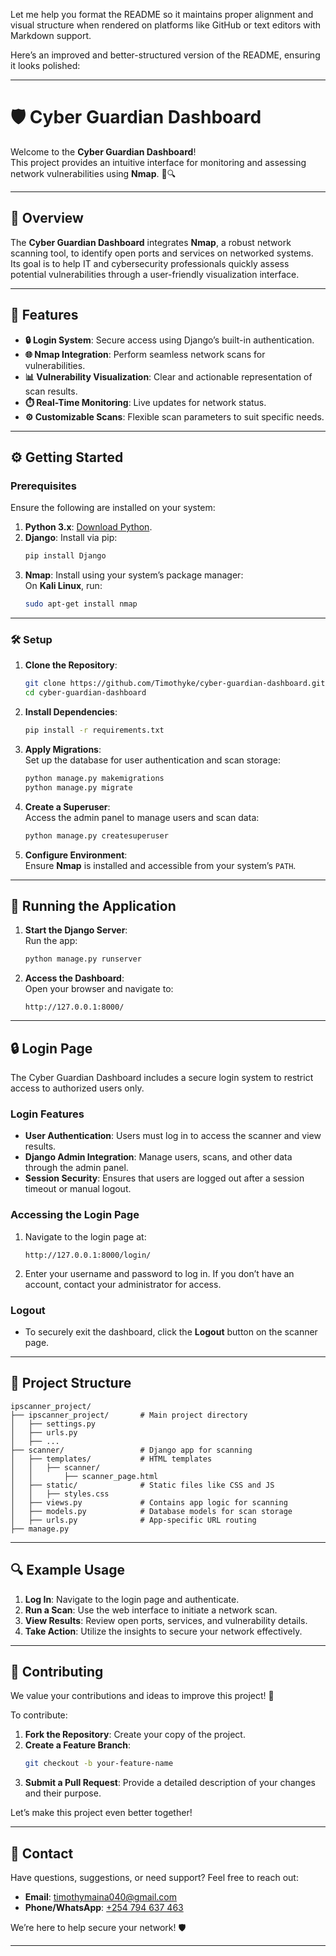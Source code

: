 Let me help you format the README so it maintains proper alignment and visual structure when rendered on platforms like GitHub or text editors with Markdown support.

Here’s an improved and better-structured version of the README, ensuring it looks polished:

---

# 🛡️ **Cyber Guardian Dashboard**

Welcome to the **Cyber Guardian Dashboard**!  
This project provides an intuitive interface for monitoring and assessing network vulnerabilities using **Nmap**. 🚀🔍  

---

## 📜 **Overview**

The **Cyber Guardian Dashboard** integrates **Nmap**, a robust network scanning tool, to identify open ports and services on networked systems.  
Its goal is to help IT and cybersecurity professionals quickly assess potential vulnerabilities through a user-friendly visualization interface.

---

## 🚀 **Features**

- **🔒 Login System**: Secure access using Django’s built-in authentication.
- **🌐 Nmap Integration**: Perform seamless network scans for vulnerabilities.
- **📊 Vulnerability Visualization**: Clear and actionable representation of scan results.
- **⏱️ Real-Time Monitoring**: Live updates for network status.
- **⚙️ Customizable Scans**: Flexible scan parameters to suit specific needs.

---

## ⚙️ **Getting Started**

### **Prerequisites**

Ensure the following are installed on your system:

1. **Python 3.x**: [Download Python](https://www.python.org/).  
2. **Django**: Install via pip:
   ```bash
   pip install Django
   ```
3. **Nmap**: Install using your system’s package manager:  
   On **Kali Linux**, run:
   ```bash
   sudo apt-get install nmap
   ```

---

### 🛠️ **Setup**

1. **Clone the Repository**:
   ```bash
   git clone https://github.com/Timothyke/cyber-guardian-dashboard.git
   cd cyber-guardian-dashboard
   ```

2. **Install Dependencies**:
   ```bash
   pip install -r requirements.txt
   ```

3. **Apply Migrations**:  
   Set up the database for user authentication and scan storage:
   ```bash
   python manage.py makemigrations
   python manage.py migrate
   ```

4. **Create a Superuser**:  
   Access the admin panel to manage users and scan data:
   ```bash
   python manage.py createsuperuser
   ```

5. **Configure Environment**:  
   Ensure **Nmap** is installed and accessible from your system’s `PATH`.

---

## 🏃 **Running the Application**

1. **Start the Django Server**:  
   Run the app:
   ```bash
   python manage.py runserver
   ```

2. **Access the Dashboard**:  
   Open your browser and navigate to:
   ```
   http://127.0.0.1:8000/
   ```

---

## 🔒 **Login Page**

The Cyber Guardian Dashboard includes a secure login system to restrict access to authorized users only.

### **Login Features**
- **User Authentication**: Users must log in to access the scanner and view results.
- **Django Admin Integration**: Manage users, scans, and other data through the admin panel.
- **Session Security**: Ensures that users are logged out after a session timeout or manual logout.

### **Accessing the Login Page**
1. Navigate to the login page at:
   ```
   http://127.0.0.1:8000/login/
   ```
2. Enter your username and password to log in. If you don’t have an account, contact your administrator for access.

### **Logout**
- To securely exit the dashboard, click the **Logout** button on the scanner page.

---

## 📂 **Project Structure**

```
ipscanner_project/
├── ipscanner_project/       # Main project directory
│   ├── settings.py
│   ├── urls.py
│   ├── ...
├── scanner/                 # Django app for scanning
│   ├── templates/           # HTML templates
│   │   ├── scanner/
│   │       ├── scanner_page.html
│   ├── static/              # Static files like CSS and JS
│   │   ├── styles.css
│   ├── views.py             # Contains app logic for scanning
│   ├── models.py            # Database models for scan storage
│   ├── urls.py              # App-specific URL routing
├── manage.py
```

---

## 🔍 **Example Usage**

1. **Log In**: Navigate to the login page and authenticate.
2. **Run a Scan**: Use the web interface to initiate a network scan.  
3. **View Results**: Review open ports, services, and vulnerability details.  
4. **Take Action**: Utilize the insights to secure your network effectively.

---

## 📝 **Contributing**

We value your contributions and ideas to improve this project! 🎉  

To contribute:
1. **Fork the Repository**: Create your copy of the project.
2. **Create a Feature Branch**:  
   ```bash
   git checkout -b your-feature-name
   ```  
3. **Submit a Pull Request**: Provide a detailed description of your changes and their purpose.

Let’s make this project even better together!

---

## 📧 **Contact**

Have questions, suggestions, or need support? Feel free to reach out:

- **Email**: [timothymaina040@gmail.com](mailto:timothymaina040@gmail.com)  
- **Phone/WhatsApp**: [+254 794 637 463](tel:+254794637463)  

We’re here to help secure your network! 🛡️  

---


